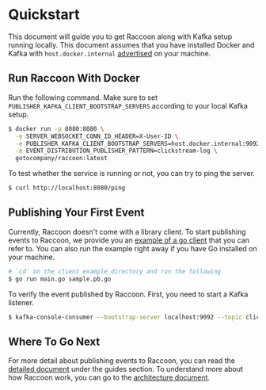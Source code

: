 # Quickstart

This document will guide you to get Raccoon along with Kafka setup running locally. This document assumes that you have installed Docker and Kafka with `host.docker.internal` [advertised](https://www.confluent.io/blog/kafka-listeners-explained/) on your machine.

## Run Raccoon With Docker

Run the following command. Make sure to set `PUBLISHER_KAFKA_CLIENT_BOOTSTRAP_SERVERS` according to your local Kafka setup.

```bash
$ docker run -p 8080:8080 \
  -e SERVER_WEBSOCKET_CONN_ID_HEADER=X-User-ID \
  -e PUBLISHER_KAFKA_CLIENT_BOOTSTRAP_SERVERS=host.docker.internal:9092 \
  -e EVENT_DISTRIBUTION_PUBLISHER_PATTERN=clickstream-log \
  gotocompany/raccoon:latest
```

To test whether the service is running or not, you can try to ping the server.

```bash
$ curl http://localhost:8080/ping
```

## Publishing Your First Event

Currently, Raccoon doesn't come with a library client. To start publishing events to Raccoon, we provide you an [example of a go client](https://github.com/goto/raccoon/tree/main/docs/example) that you can refer to. You can also run the example right away if you have Go installed on your machine.

```bash
# `cd` on the client example directory and run the following
$ go run main.go sample.pb.go
```

To verify the event published by Raccoon. First, you need to start a Kafka listener.

```bash
$ kafka-console-consumer --bootstrap-server localhost:9092 --topic clickstream-log
```

## Where To Go Next

For more detail about publishing events to Raccoon, you can read the [detailed document](https://goto.gitbook.io/raccoon/guides/publishing) under the guides section. To understand more about how Raccoon work, you can go to the [architecture document](https://goto.gitbook.io/raccoon/concepts/architecture).

